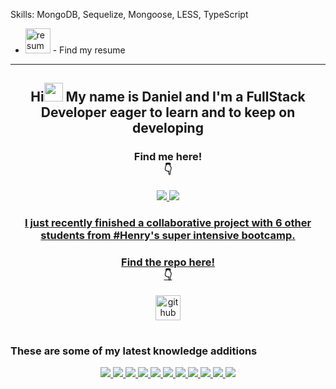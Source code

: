 <p>Skills: MongoDB, Sequelize, Mongoose, LESS, TypeScript</p>

- [<img src='https://cdn.jsdelivr.net/npm/simple-icons@3.0.1/icons/canva.svg' alt='resume' height='40'>](https://www.canva.com/design/DAElK-por24/YiCXVmsiIn9pHr9G7Yoj1g/view?utm_content=DAElK-por24&utm_campaign=designshare&utm_medium=link&utm_source=publishsharelink) - Find my resume
___________________________________________________________________________________
<div>
<div align="center">
      <h2>Hi<img src="https://raw.githubusercontent.com/MartinHeinz/MartinHeinz/master/wave.gif" width="30px" style="max-width:100%;"></a> My name is Daniel and I'm a FullStack Developer eager to learn and to keep on developing</h2>
  <div align="center">
      <h3>Find me here!<br>👇</h3>
      <a href="mailto:dabuaf@gmail.com">
      <img src="https://camo.githubusercontent.com/1957cd5b25a5775c7f1912e1274914cdb4a9f325caae84ca68fc8ecb22009e1e/68747470733a2f2f696d672e736869656c64732e696f2f62616467652f676d61696c2d2532334534343035462e7376673f267374796c653d666f722d7468652d6261646765266c6f676f3d676d61696c266c6f676f436f6c6f723d7768697465" data-canonical-src="https://img.shields.io/badge/gmail-%23E4405F.svg?&amp;style=for-the-badge&amp;logo=gmail&amp;logoColor=white" style="max-width:100%;">
      </a>
      <a href="https://www.linkedin.com/in/daniel-abuaf-fullstack-dev/" rel="nofollow">
      <img src="https://camo.githubusercontent.com/a493f6833f99fb3c85788d6d9305e6b7a42b838e5ee5d138fd9a8214a7e77472/68747470733a2f2f696d672e736869656c64732e696f2f62616467652f6c696e6b6564696e2d2532333030373742352e7376673f267374796c653d666f722d7468652d6261646765266c6f676f3d6c696e6b6564696e266c6f676f436f6c6f723d7768697465" data-canonical-src="https://img.shields.io/badge/linkedin-%230077B5.svg?&amp;style=for-the-badge&amp;logo=linkedin&amp;logoColor=white" style="max-width:100%;">
</div>
</div>
<div align="center">
      <h3>I just recently finished a collaborative project with 6 other students from #Henry's super intensive bootcamp.</h3>
</div>
<div align="center">
      <h3>Find the repo here!<br>👇</h3>
      <a href="https://github.com/LeandroCadena/Esthetic-App">
      <img src="https://cdn.jsdelivr.net/npm/simple-icons@3.0.1/icons/github.svg" data-canonical-src="https://img.shields.io/badge/gmail-%23E4405F.svg?&amp;style=for-the-badge&amp;logo=gmail&amp;logoColor=white" style="max-width:100%;" alt='github' height='40'>
      </a>
</div>
<h1></h1><h3>These are some of my latest knowledge additions</h3>
<div align="center">
  <a href="https://developer.mozilla.org/es/docs/Web/HTML" rel="nofollow">
  <img src="https://camo.githubusercontent.com/5d3b0191832237fcbfc6d4497524e8bb547c6bfc9eafb738d5205c629d202067/68747470733a2f2f696d672e736869656c64732e696f2f62616467652f68746d6c352532302d2532334533344632362e7376673f267374796c653d666f722d7468652d6261646765266c6f676f3d68746d6c35266c6f676f436f6c6f723d7768697465" data-canonical-src="https://img.shields.io/badge/html5%20-%23E34F26.svg?&amp;style=for-the-badge&amp;logo=html5&amp;logoColor=white" style="max-width:100%;">
  </a>
  <a href="https://developer.mozilla.org/es/docs/Web/CSS" rel="nofollow">
  <img src="https://camo.githubusercontent.com/5ed492db9c79ad5990eda7dc80923377f0e7096b18a4d1e9b86c8987dc0e5aa5/68747470733a2f2f696d672e736869656c64732e696f2f62616467652f637373332532302d2532333135373242362e7376673f267374796c653d666f722d7468652d6261646765266c6f676f3d63737333266c6f676f436f6c6f723d7768697465" data-canonical-src="https://img.shields.io/badge/css3%20-%231572B6.svg?&amp;style=for-the-badge&amp;logo=css3&amp;logoColor=white" style="max-width:100%;">
  </a>
  <a href="https://developer.mozilla.org/es/docs/Web/JavaScript" rel="nofollow">
  <img src="https://camo.githubusercontent.com/b430f12ce9355be8c36aecb45e5d77311d156b88b35e4a180df1eac8952e1c3c/68747470733a2f2f696d672e736869656c64732e696f2f62616467652f6a6176617363726970742d2532334637444631452e7376673f267374796c653d666f722d7468652d6261646765266c6f676f3d6a617661736372697074266c6f676f436f6c6f723d626c61636b" data-canonical-src="https://img.shields.io/badge/javascript-%23F7DF1E.svg?&amp;style=for-the-badge&amp;logo=javascript&amp;logoColor=black" style="max-width:100%;">
  </a>
  <a href="https://reactjs.org/" rel="nofollow">
  <img src="https://camo.githubusercontent.com/7358e178142a10f2dedddb68623598ea394fc4b79c708ffb6446bc85448ba1e5/68747470733a2f2f696d672e736869656c64732e696f2f62616467652f72656163742532302d2532333030353939432e7376673f267374796c653d666f722d7468652d6261646765266c6f676f3d7265616374266c6f676f436f6c6f723d7768697465" data-canonical-src="https://img.shields.io/badge/react%20-%2300599C.svg?&amp;style=for-the-badge&amp;logo=react&amp;logoColor=white" style="max-width:100%;">
  </a>
  <a href="https://reactrouter.com/" rel="nofollow">
  <img src="https://camo.githubusercontent.com/1238cb5be7916dfa477046f74037eff0e7f6e774d5f10c6605ebfdc31396d114/68747470733a2f2f696d672e736869656c64732e696f2f62616467652f7265616374253230726f757465722d4341343234353f267374796c653d666f722d7468652d6261646765266c6f676f3d7265616374726f75746572266c6f676f436f6c6f723d7768697465266c6162656c436f6c6f723d434134323435" data-canonical-src="https://img.shields.io/badge/react%20router-CA4245?&amp;style=for-the-badge&amp;logo=reactrouter&amp;logoColor=white&amp;labelColor=CA4245" style="max-width:100%;">
  </a>
  <a href="https://react-redux.js.org/" rel="nofollow">
  <img src="https://camo.githubusercontent.com/773d558eb8a3d721bd665e06582ad9004dae5894d9946653b871b1349b44df23/68747470733a2f2f696d672e736869656c64732e696f2f62616467652f72656475782d3736344142433f7374796c653d666f722d7468652d6261646765266c6f676f3d7265647578266c6f676f436f6c6f723d7768697465" data-canonical-src="https://img.shields.io/badge/redux-764ABC?style=for-the-badge&amp;logo=redux&amp;logoColor=white" style="max-width:100%;">
  </a>
  <a href="https://www.postgresql.org/" rel="nofollow">
  <img src="https://camo.githubusercontent.com/485016464f1f947bcb06863bf8fddb77fd0090e2eb15a9cecedf32a514b50963/68747470733a2f2f696d672e736869656c64732e696f2f62616467652f706f737467726553514c2d3431363945313f267374796c653d666f722d7468652d6261646765266c6f676f3d706f737467726573716c266c6f676f436f6c6f723d7768697465" data-canonical-src="https://img.shields.io/badge/postgreSQL-4169E1?&amp;style=for-the-badge&amp;logo=postgresql&amp;logoColor=white" style="max-width:100%;">
  </a>
  <a href="https://nodejs.org/es/" rel="nofollow">
  <img src="https://camo.githubusercontent.com/449395ed126ec62918c720f7fa1a985c3317e8e35247a246a944d6b04edaa0f4/68747470733a2f2f696d672e736869656c64732e696f2f62616467652f6e6f64652d3333393933333f267374796c653d666f722d7468652d6261646765266c6f676f3d6e6f64652e6a73266c6f676f436f6c6f723d7768697465" data-canonical-src="https://img.shields.io/badge/node-339933?&amp;style=for-the-badge&amp;logo=node.js&amp;logoColor=white" style="max-width:100%;">
  </a>
  <a href="https://expressjs.com/" rel="nofollow">
  <img src="https://camo.githubusercontent.com/1cf7078fbe8a78cf38b27104474973f3967f12663d0e0843d371b1393f837377/68747470733a2f2f696d672e736869656c64732e696f2f62616467652f657870726573732d3030303030303f267374796c653d666f722d7468652d6261646765266c6f676f3d65787072657373266c6f676f436f6c6f723d7768697465" data-canonical-src="https://img.shields.io/badge/express-000000?&amp;style=for-the-badge&amp;logo=express&amp;logoColor=white" style="max-width:100%;">
  </a>
  <a href="https://git-scm.com/" rel="nofollow">
  <img src="https://camo.githubusercontent.com/22d1116e541b7b380161ed7c77ceb24e5e88a71acbec6d9dae7a5624b23a46fd/68747470733a2f2f696d672e736869656c64732e696f2f62616467652f6769742532302d2532334630353033332e7376673f267374796c653d666f722d7468652d6261646765266c6f676f3d676974266c6f676f436f6c6f723d7768697465" data-canonical-src="https://img.shields.io/badge/git%20-%23F05033.svg?&amp;style=for-the-badge&amp;logo=git&amp;logoColor=white" style="max-width:100%;">
  </a>
  <a href="https://github.com/">
  <img src="https://camo.githubusercontent.com/6aea43d076c7bf00489f1b347caa33fe5c4d84a8af2983804f8702632f2669ec/68747470733a2f2f696d672e736869656c64732e696f2f62616467652f6769746875622532302d2532333132313031312e7376673f267374796c653d666f722d7468652d6261646765266c6f676f3d676974687562266c6f676f436f6c6f723d7768697465" data-canonical-src="https://img.shields.io/badge/github%20-%23121011.svg?&amp;style=for-the-badge&amp;logo=github&amp;logoColor=white" style="max-width:100%;">  
</div>
